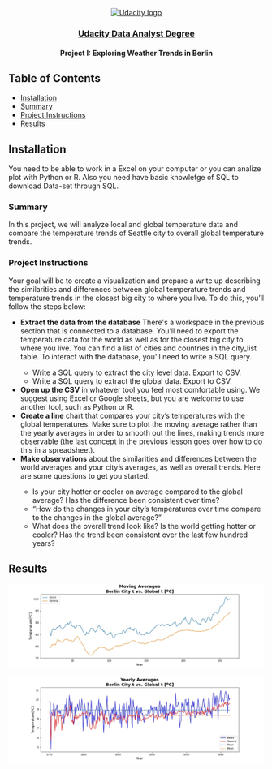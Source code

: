 <p align="center">
  <a href="https://www.udacity.com/">
    <img src='https://course_report_production.s3.amazonaws.com/rich/rich_files/rich_files/5511/s300/udacity-logo.png' alt="Udacity logo" width = 100px>
   </a>
</p>
<h3 align="center"><a href='https://www.udacity.com/course/data-analyst-nanodegree--nd002'> Udacity Data Analyst Degree </a></h3>
<h4 align="center">  Project I: Exploring Weather Trends in Berlin </h4>

## Table of Contents
- [Installation](#installation)
- [Summary](#summary)
- [Project Instructions](#pi)
- [Results](#results)

## Installation <a name="installation"></a>
You need to be able to work in a Excel on your computer or you can analize plot with Python or R. 
Also you need have basic knowlefge of SQL to download Data-set through SQL.

### Summary <a name="summary"></a>
In this project, we will analyze local and global temperature data and compare the temperature trends of Seattle city to overall global temperature trends.

### Project Instructions <a name="pi"></a>
Your goal will be to create a visualization and prepare a write up describing the similarities and differences between global temperature trends and temperature trends in the closest big city to where you live. To do this, you’ll follow the steps below:

<ul>
  <li><strong>Extract the data from the database</strong> There's a workspace in the previous section that is connected to a database. You’ll need to export the temperature data for the world as well as for the closest big city to where you live. You can find a list of cities and countries in the city_list table. To interact with the database, you'll need to write a SQL query.</li>
       <ul>  
         <li>Write a SQL query to extract the city level data. Export to CSV.
         <li> Write a SQL query to extract the global data. Export to CSV.</li>
       </ul>
  <li><strong>Open up the CSV</strong> in whatever tool you feel most comfortable using. We suggest using Excel or Google sheets, but you are welcome to use another tool, such as Python or R.
  </li>
  <li><strong>Create a line</strong> chart that compares your city’s temperatures with the global temperatures. Make sure to plot the moving average rather than the yearly averages in order to smooth out the lines, making trends more observable (the last concept in the previous lesson goes over how to do this in a spreadsheet).
  </li>
  <li><strong>Make observations</strong> about the similarities and differences between the world averages and your city’s averages, as well as overall trends. Here are some questions to get you started.
  </li>
  <ul>
    <li>Is your city hotter or cooler on average compared to the global average? Has the difference been consistent over time?</li>
    <li>“How do the changes in your city’s temperatures over time compare to the changes in the global average?”</li>
    <li>What does the overall trend look like? Is the world getting hotter or cooler? Has the trend been consistent over the last few hundred years?</li>
   </ul>
</ul>

## Results <a name="results"></a>
<p align="center">
  <img src="https://github.com/katerina-tech/Exploring-Weather-Trends_/blob/main/moving_averages.jpg">
</p>

<p align="center">
  <img src="https://github.com/katerina-tech/Exploring-Weather-Trends_/blob/main/yearly.jpg">
</p>
